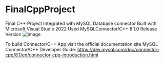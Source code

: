 # FinalCppProject
Final C++ Project Integrated with MySQL Database connector 
Built with Microsoft Visual Studio 2022 
Used MySQLConnector/C++ 8.1.0 Release Version
![image](https://github.com/tamirat-dejene/FinalCppProject/assets/129655588/fc9a65d1-6ac2-43a0-b3df-4160a87142a1)



To build Connector/C++ App visit the official documentation site
MySQL Connector/C++ Developer Guide: https://dev.mysql.com/doc/connector-cpp/8.1/en/connector-cpp-introduction.html
